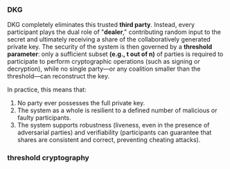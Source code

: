 ### DKG
DKG completely eliminates this trusted **third party**. Instead, every participant plays the dual role of "**dealer**," contributing random input to the secret and ultimately receiving a share of the collaboratively generated private key. The security of the system is then governed by a **threshold parameter**: only a sufficient subset **(e.g., t out of n)** of parties is required to participate to perform cryptographic operations (such as signing or decryption), while no single party—or any coalition smaller than the threshold—can reconstruct the key.

In practice, this means that:

1. No party ever possesses the full private key.
2. The system as a whole is resilient to a defined number of malicious or faulty participants.
3. The system supports robustness (liveness, even in the presence of adversarial parties) and verifiability (participants can guarantee that shares are consistent and correct, preventing cheating attacks).

###  threshold cryptography
